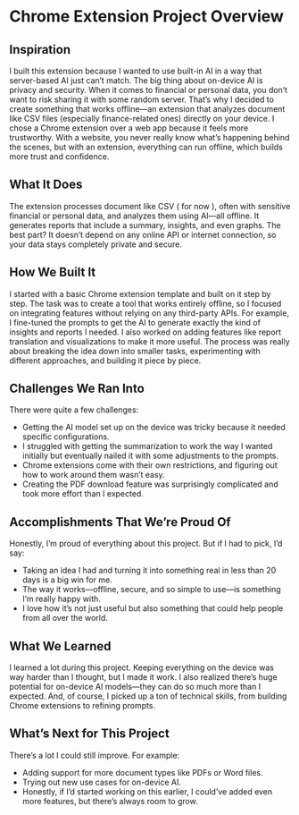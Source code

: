 
# Chrome Extension Project Overview

## Inspiration  
I built this extension because I wanted to use built-in AI in a way that server-based AI just can’t match. The big thing about on-device AI is privacy and security. When it comes to financial or personal data, you don’t want to risk sharing it with some random server. That’s why I decided to create something that works offline—an extension that analyzes document like CSV files (especially finance-related ones) directly on your device. 
I chose a Chrome extension over a web app because it feels more trustworthy. With a website, you never really know what’s happening behind the scenes, but with an extension, everything can run offline, which builds more trust and confidence.  

## What It Does  
The extension processes document like CSV ( for now ), often with sensitive financial or personal data, and analyzes them using AI—all offline. It generates reports that include a summary, insights, and even graphs. The best part? It doesn’t depend on any online API or internet connection, so your data stays completely private and secure.  

## How We Built It  
I started with a basic Chrome extension template and built on it step by step. The task was to create a tool that works entirely offline, so I focused on integrating features without relying on any third-party APIs. For example, I fine-tuned the prompts to get the AI to generate exactly the kind of insights and reports I needed. I also worked on adding features like report translation and visualizations to make it more useful. The process was really about breaking the idea down into smaller tasks, experimenting with different approaches, and building it piece by piece.  

## Challenges We Ran Into  
There were quite a few challenges:  
- Getting the AI model set up on the device was tricky because it needed specific configurations.  
- I struggled with getting the summarization to work the way I wanted initially but eventually nailed it with some adjustments to the prompts.  
- Chrome extensions come with their own restrictions, and figuring out how to work around them wasn’t easy.  
- Creating the PDF download feature was surprisingly complicated and took more effort than I expected.  

## Accomplishments That We’re Proud Of  
Honestly, I’m proud of everything about this project. But if I had to pick, I’d say:  
- Taking an idea I had and turning it into something real in less than 20 days is a big win for me.  
- The way it works—offline, secure, and so simple to use—is something I’m really happy with.  
- I love how it’s not just useful but also something that could help people from all over the world.  

## What We Learned  
I learned a lot during this project. Keeping everything on the device was way harder than I thought, but I made it work. I also realized there’s huge potential for on-device AI models—they can do so much more than I expected. And, of course, I picked up a ton of technical skills, from building Chrome extensions to refining prompts.  

## What’s Next for This Project  
There’s a lot I could still improve. For example:  
- Adding support for more document types like PDFs or Word files.  
- Trying out new use cases for on-device AI.  
- Honestly, if I’d started working on this earlier, I could’ve added even more features, but there’s always room to grow.  
